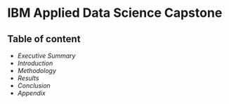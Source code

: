 # IBM Applied Data Science Capstone
## Table of content
* *Executive Summary*
* *Introduction*
* *Methodology*
* *Results*
* *Conclusion*
* *Appendix*
